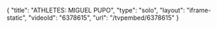 {
    "title": "ATHLETES: MIGUEL PUPO",
    "type": "solo",
    "layout": "iframe-static",
    "videoId": "6378615",
    "url": "\/tvpembed\/6378615"
}